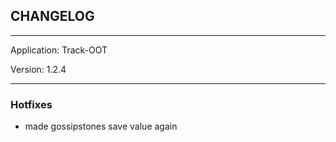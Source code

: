 ## CHANGELOG

---

Application:    Track-OOT

Version:        1.2.4

---

### Hotfixes
- made gossipstones save value again
